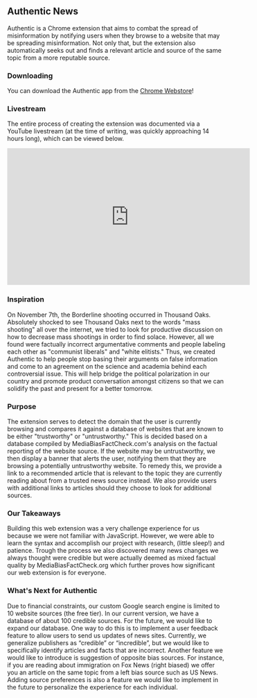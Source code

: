 ## Authentic News

Authentic is a Chrome extension that aims to combat the spread of misinformation by notifying users when they browse to a website that may be spreading misinformation. Not only that, but the extension also automatically seeks out and finds a relevant article and source of the same topic from a more reputable source.

### Downloading

You can download the Authentic app from the [Chrome Webstore](https://chrome.google.com/webstore/detail/authentic/bnaenhngabgblghlllellinfkgcjbhfp/related)!

### Livestream

The entire process of creating the extension was documented via a YouTube livestream (at the time of writing, was quickly approaching 14 hours long), which can be viewed below.

<iframe width="560" height="315" src="https://www.youtube-nocookie.com/embed/3hXYaGVsnZA" frameborder="0" allow="accelerometer; autoplay; encrypted-media; gyroscope; picture-in-picture" allowfullscreen></iframe>

### Inspiration

On November 7th, the Borderline shooting occurred in Thousand Oaks. Absolutely shocked to see Thousand Oaks next to the words "mass shooting" all over the internet, we tried to look for productive discussion on how to decrease mass shootings in order to find solace. However, all we found were factually incorrect argumentative comments and people labeling each other as "communist liberals" and "white elitists." Thus, we created Authentic to help people stop basing their arguments on false information and come to an agreement on the science and academia behind each controversial issue. This will help bridge the political polarization in our country and promote product conversation amongst citizens so that we can solidify the past and present for a better tomorrow.

### Purpose

The extension serves to detect the domain that the user is currently browsing and compares it against a database of websites that are known to be either "trustworthy" or "untrustworthy." This is decided based on a database compiled by MediaBiasFactCheck.com's analysis on the factual reporting of the website source. If the website may be untrustworthy, we then display a banner that alerts the user, notifying them that they are browsing a potentially untrustworthy website. To remedy this, we provide a link to a recommended article that is relevant to the topic they are currently reading about from a trusted news source instead. We also provide users with additional links to articles should they choose to look for additional sources.

### Our Takeaways

Building this web extension was a very challenge experience for us because we were not familiar with JavaScript. However, we were able to learn the syntax and accomplish our project with research, (little sleep!) and patience. Trough the process we also discovered many news changes we always thought were credible but were actually deemed as mixed factual quality by MediaBiasFactCheck.org which further proves how significant our web extension is for everyone.

### What's Next for Authentic

Due to financial constraints, our custom Google search engine is limited to 10 website sources (the free tier). In our current version, we have a database of about 100 credible sources. For the future, we would like to expand our database. One way to do this is to implement a user feedback feature to allow users to send us updates of news sites. Currently, we generalize publishers as “credible” or “incredible”, but we would like to specifically identify articles and facts that are incorrect. Another feature we would like to introduce is suggestion of opposite bias sources. For instance, if you are reading about immigration on Fox News (right biased) we offer you an article on the same topic from a left bias source such as US News. Adding source preferences is also a feature we would like to implement in the future to personalize the experience for each individual.